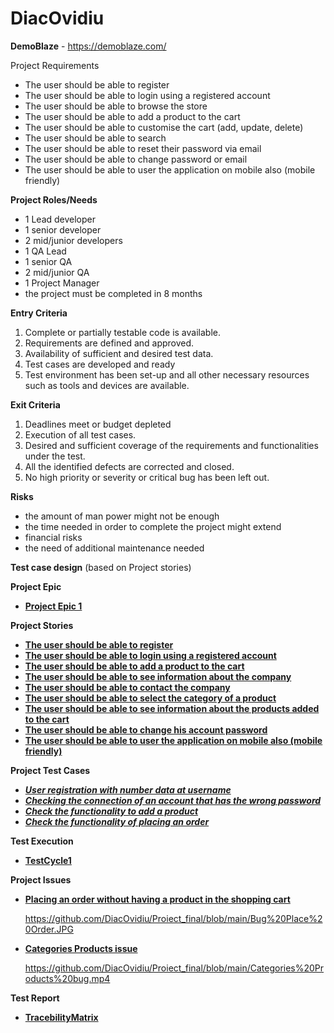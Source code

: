 # DiacOvidiu


**DemoBlaze** - https://demoblaze.com/

Project Requirements

 - The user should be able to register
 - The user should be able to login using a registered account
 - The user should be able to browse the store
 - The user should be able to add a product to the cart
 - The user should be able to customise the cart (add, update, delete)
 - The user should be able to search
 - The user should be able to reset their password via email
 - The user should be able to change password or email
 - The user should be able to user the application on mobile also (mobile friendly)

**Project Roles/Needs**

 - 1 Lead developer
 - 1 senior developer
 - 2 mid/junior developers
 - 1 QA Lead
 - 1 senior QA
 - 2 mid/junior QA
 - 1 Project Manager
 - the project must be completed in 8 months

**Entry Criteria**
1. Complete or partially testable code is available.
2. Requirements are defined and approved.
3. Availability of sufficient and desired test data.
4. Test cases are developed and ready
5. Test environment has been set-up and all other necessary resources such as tools and devices are available.

**Exit Criteria**
1. Deadlines meet or budget depleted
2. Execution of all test cases.
3. Desired and sufficient coverage of the requirements and functionalities under the test.
4. All the identified defects are corrected and closed.
5. No high priority or severity or critical bug has been left out.

**Risks**
 - the amount of man power might not be enough
 - the time needed in order to complete the project might extend
 - financial risks
 - the need of additional maintenance needed


**Test case design** (based on Project stories)

**Project Epic**
 - [**Project Epic 1**](https://github.com/DiacOvidiu/Proiect_final/blob/main/Epic1.JPG)


**Project Stories**
 - [**The user should be able to register**](https://github.com/DiacOvidiu/Proiect_final/blob/main/story_signup.JPG) 
 - [**The user should be able to login using a registered account**](https://github.com/DiacOvidiu/Proiect_final/blob/main/story_sign.up.JPG)
 - [**The user should be able to add a product to the cart**](https://github.com/DiacOvidiu/Proiect_final/blob/main/story_add.product.JPG)
 - [**The user should be able to see information about the company**](https://github.com/DiacOvidiu/Proiect_final/blob/main/story_about.us.JPG)
 - [**The user should be able to contact the company**](https://github.com/DiacOvidiu/Proiect_final/blob/main/story_contact.JPG)
 - [**The user should be able to select the category of a product**](https://github.com/DiacOvidiu/Proiect_final/blob/main/story_categories.products.JPG)
 - [**The user should be able to see information about the products added to the cart**](https://github.com/DiacOvidiu/Proiect_final/blob/main/story_cart.JPG)
 - [**The user should be able to change his account password**](https://github.com/DiacOvidiu/Proiect_final/blob/main/story_reset.pass.JPG)
 - [**The user should be able to user the application on mobile also (mobile friendly)**](https://github.com/DiacOvidiu/Proiect_final/blob/main/story_mob.comp.JPG)

**Project Test Cases**
 - [***User registration with number data at username***](https://github.com/DiacOvidiu/Proiect_final/blob/main/test_signup.JPG)
 - [***Checking the connection of an account that has the wrong password***](https://github.com/DiacOvidiu/Proiect_final/blob/main/test_login.JPG)
 - [***Check the functionality to add a product***](https://github.com/DiacOvidiu/Proiect_final/blob/main/test_add.product.JPG)
 - [***Check the functionality of placing an order***](https://github.com/DiacOvidiu/Proiect_final/blob/main/test_place.order.JPG)

**Test Execution**
 - [**TestCycle1**](https://github.com/DiacOvidiu/Proiect_final/blob/main/test%20cycle.JPG)

**Project Issues**
 - [**Placing an order without having a product in the shopping cart**](https://github.com/DiacOvidiu/Proiect_final/blob/main/bug_order.without.product.JPG)

   https://github.com/DiacOvidiu/Proiect_final/blob/main/Bug%20Place%20Order.JPG
   
 - [**Categories Products issue**](https://github.com/DiacOvidiu/Proiect_final/blob/main/bug_categories.product.JPG)

   https://github.com/DiacOvidiu/Proiect_final/blob/main/Categories%20Products%20bug.mp4



**Test Report**
 - [**TracebilityMatrix**](https://github.com/DiacOvidiu/Proiect_final/blob/main/Traceability%20Matrix.JPG)




